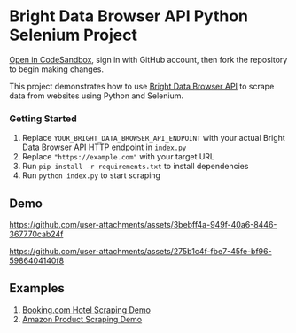 # Bright Data Browser API Python Selenium Project

<a href="https://codesandbox.io/p/devbox/github/brightdata/bright-data-browser-api-python-selenium-project?file=%2Findex.py" target="_blank" rel="noopener">Open in CodeSandbox</a>, sign in with GitHub account, then fork the repository to begin making changes.

This project demonstrates how to use <a href="https://brightdata.com/products/scraping-browser" target="_blank" rel="noopener">Bright Data Browser API</a> to scrape data from websites using Python and Selenium.

### Getting Started

1. Replace `YOUR_BRIGHT_DATA_BROWSER_API_ENDPOINT` with your actual Bright Data Browser API HTTP endpoint in `index.py`
2. Replace `"https://example.com"` with your target URL
3. Run `pip install -r requirements.txt` to install dependencies
4. Run `python index.py` to start scraping

## Demo
https://github.com/user-attachments/assets/3bebff4a-949f-40a6-8446-367770cab24f

https://github.com/user-attachments/assets/275b1c4f-fbe7-45fe-bf96-5986404140f8




## Examples
1. [Booking.com Hotel Scraping Demo](hotel-scraping/README.md)
2. [Amazon Product Scraping Demo](ecommerce-scraping/README.md)
